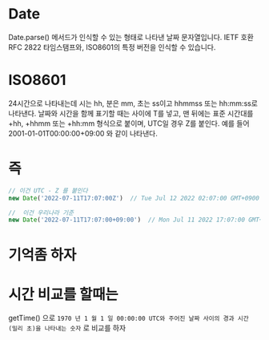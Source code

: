# Date
Date.parse() 메서드가 인식할 수 있는 형태로 나타낸 날짜 문자열입니다. IETF 호환 RFC 2822 타임스탬프와, ISO8601의 특정 버전을 인식할 수 있습니다.

# ISO8601
24시간으로 나타내는데 시는 hh, 분은 mm, 초는 ss이고 hhmmss 또는 hh:mm:ss로 나타낸다. 날짜와 시간을 함께 표기할 때는 사이에 T를 넣고, 맨 뒤에는 표준 시간대를 +hh, +hhmm 또는 +hh:mm 형식으로 붙이며, UTC일 경우 Z를 붙인다. 예를 들어 2001-01-01T00:00:00+09:00 와 같이 나타낸다.

# 즉
```js
// 이건 UTC - Z 를 붙인다
new Date('2022-07-11T17:07:00Z')  // Tue Jul 12 2022 02:07:00 GMT+0900 (한국 표준시)

//  이건 우리나라 기준
new Date('2022-07-11T17:07:00+09:00')  // Mon Jul 11 2022 17:07:00 GMT+0900 (한국 표준시)
```

# 기억좀 하자

# 시간 비교를 할때는 
getTime() 으로 `1970 년 1 월 1 일 00:00:00 UTC와 주어진 날짜 사이의 경과 시간 (밀리 초)을 나타내는 숫자`  로 비교를 하자 